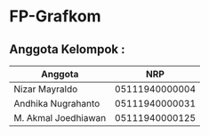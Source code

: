 # FP-Grafkom

## Anggota Kelompok :

| Anggota              | NRP            |
| -------------------- | -------------- |
| Nizar Mayraldo       | 05111940000004 |
| Andhika Nugrahanto   | 05111940000031 |
| M. Akmal Joedhiawan  | 05111940000125 |

